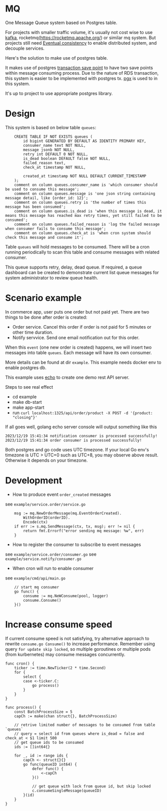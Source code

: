 # MQ

One Message Queue system based on Postgres table.

For projects with smaller traffic volume, it's usually not cost wise to use [kafka](https://kafka.apache.org/),
rocketmq(https://rocketmq.apache.org/) or similar mq system. But projects still need [Eventual consistency](https://en.wikipedia.org/wiki/Eventual_consistency) to enable distributed system, and decouple services.

Here's the solution to make use of postgres table.

It makes use of postgres [transaction save point](https://www.postgresql.org/docs/current/sql-savepoint.html)
to have two save points within message consuming process. Due to the nature of RDS transaction, this system is
easier to be implemented with postgres tx. [pgx](https://github.com/jackc/pgx) is used to in this system.

It's up to project to use appropriate postgres library.

# Design

This system is based on below table `queues`:

```
    CREATE TABLE IF NOT EXISTS queues (
        id bigint GENERATED BY DEFAULT AS IDENTITY PRIMARY KEY,
        consumer_name text NOT NULL,
        message jsonb NOT NULL,
        retry int DEFAULT 0 NOT NULL,
        is_dead boolean DEFAULT false NOT NULL,
        failed_reason text,
        check_at timestamp NOT NULL,

        created_at timestamp NOT NULL DEFAULT CURRENT_TIMESTAMP
    );
	comment on column queues.consumer_name is 'which consumer should be used to consume this message';
    comment on column queues.message is 'one json string containing message detail, like {order_id: 12}';
    comment on column queues.retry is 'the number of times this message has been consumed';
    comment on column queues.is_dead is 'when this message is dead, it means this message has reached max retry times, yet still failed to be consumed';
    comment on column queues.failed_reason is 'log the failed message when consumer fails to consume this message';
    comment on column queues.check_at is 'when cron system should check this message and consume it';
```

Table `queues` will hold messages to be consumed. There will be a cron running periodically to
scan this table and consume messages with related consumer.

This queue supports retry, delay, dead queue. If required, a queue dashboard can be created to demonstrate current list
queue messages for system administrator to review queue health.

# Scenario example

In commerce app, user puts one order but not paid yet. There are two things to be done after order is created:

- Order service. Cancel this order if order is not paid for 5 minutes or other time duration.
- Notify servvice. Send one email notification out for this order.

When this `event` (one new order is created) happens, we will insert two messages into table `queues`. Each message will
have its own consumer.

More details can be found at dir `example`. This example needs docker env to enable postgres db.

This example uses [echo](https://echo.labstack.com/) to create one demo rest API server.

Steps to see real effect

- cd example
- make db-start
- make app-start
- run `curl localhost:1325/api/order/product -X POST -d '{product: "closing"}'`

If all goes well, golang echo server console will output something like this

```
2023/12/19 15:41:34 notification consumer is processed successfully!
2023/12/19 15:41:34 order consumer is processed successfully!
```

Both postgres and go code uses UTC timezone. If your local Go env's timezone is UTC > UTC+0 such as UTC+8, you may observe
above result. Otherwise it depends on your timezone.

# Development

- How to produce event `order_created` messages

see `example/service.order/service.go`

```
	msg := mq.NewOrderMessage(mq.EventOrderCreated).
		WithOrderID(orderID).
		Encode(ctx)
	if err := s.mq.SendMessage(ctx, tx, msg); err != nil {
		return fmt.Errorf("error sending mq message: %w", err)
	}
```

- How to register the consumer to subscribe to event messages

see `example/service.order/consumer.go`
see `example/service.notify/consumer.go`

- When cron will run to enable consumer

see `example/cmd/api/main.go`

```
	// start mq consumer
	go func() {
		consume := mq.NeWConsume(pool, logger)
		consume.Consume()
	}()
```

# Increase consume speed

If current consume speed is not satisfying, try alternative approach to rewrite
`consume.go Consume()` to increase performance. Remember using query `for update skip locked`,
so multiple goroutines or multiple pods (from kurbernetes) may consume messages concurrently.

```
func cron() {
	ticker := time.NewTicker(2 * time.Second)
	for {
		select {
		case <-ticker.C:
			go process()
		}
	}
}

func process() {
    const BatchProcessSize = 5
	capCh := make(chan struct{}, BatchProcessSize)

    // retrive limited number of messages to be consumed from table `queues`
    // query = select id from queues where is_dead = false and check_at < $1 limit 500
    // get queue ids to be consumed
    ids := []int64{}

	for _, id := range ids {
		capCh <- struct{}{}
		go func(queueID int64) {
			defer func() {
				<-capCh
			}()

            // get queue with lock from queue id, but skip locked
			c.consumeSingleMessage(queueID)
		}(id)
	}
}
```
